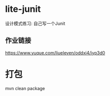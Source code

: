 # lite-junit
设计模式练习: 自己写一个Junit

## 作业链接
https://www.yuque.com/liueleven/oddxi4/iyp3d0


# 打包
mvn clean package
